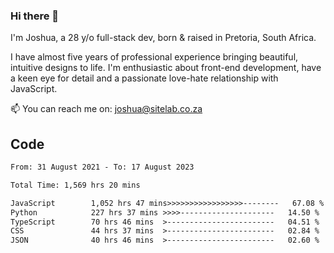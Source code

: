 ### Hi there 👋

I'm Joshua, a 28 y/o full-stack dev, born & raised in Pretoria, South Africa. 

I have almost five years of professional experience bringing beautiful, intuitive designs to life. I'm enthusiastic about front-end development, have a keen eye for detail and a passionate love-hate relationship with JavaScript.

📫 You can reach me on: joshua@sitelab.co.za

## **Code**

<!--START_SECTION:waka-->

```txt
From: 31 August 2021 - To: 17 August 2023

Total Time: 1,569 hrs 20 mins

JavaScript        1,052 hrs 47 mins>>>>>>>>>>>>>>>>>--------   67.08 %
Python            227 hrs 37 mins >>>>---------------------   14.50 %
TypeScript        70 hrs 46 mins  >------------------------   04.51 %
CSS               44 hrs 37 mins  >------------------------   02.84 %
JSON              40 hrs 46 mins  >------------------------   02.60 %
```

<!--END_SECTION:waka-->
